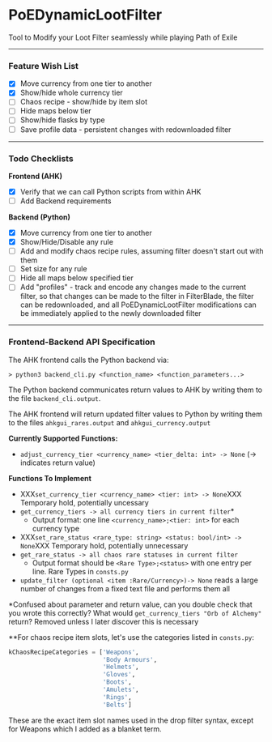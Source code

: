 # PoEDynamicLootFilter

Tool to Modify your Loot Filter seamlessly while playing Path of Exile

- - -

### Feature Wish List
 - [x] Move currency from one tier to another
 - [x] Show/hide whole currency tier
 - [ ] Chaos recipe - show/hide by item slot
 - [ ] Hide maps below tier
 - [ ] Show/hide flasks by type
 - [ ] Save profile data - persistent changes with redownloaded filter

- - -

### Todo Checklists

**Frontend (AHK)**
 - [x] Verify that we can call Python scripts from within AHK
 - [ ] Add Backend requirements

**Backend (Python)**
 - [x] Move currency from one tier to another
 - [x] Show/Hide/Disable any rule
 - [ ] Add and modify chaos recipe rules, assuming filter doesn't start out with them
 - [ ] Set size for any rule
 - [ ] Hide all maps below specified tier
 - [ ] Add "profiles" - track and encode any changes made to the current filter, so that changes can be made to the filter in FilterBlade, the filter can be redownloaded, and all PoEDynamicLootFilter modifications can be immediately applied to the newly downloaded filter 

- - -

### Frontend-Backend API Specification

The AHK frontend calls the Python backend via:
```
> python3 backend_cli.py <function_name> <function_parameters...>
```

The Python backend communicates return values to AHK by writing them to the file `backend_cli.output`.

The AHK frontend will return updated filter values to Python by writing them to the files `ahkgui_rares.output` and `ahkgui_currency.output`

**Currently Supported Functions:**
 - `adjust_currency_tier <currency_name> <tier_delta: int> -> None`  (-> indicates return value) 

**Functions To Implement**
 - XXX`set_currency_tier <currency_name> <tier: int> -> None`XXX Temporary hold, potentially uncessary
 - `get_currency_tiers -> all currency tiers in current filter`\*
     + Output format: one line `<currency_name>;<tier: int>` for each currency type
 - XXX`set_rare_status <rare_type: string> <status: bool/int> -> None`XXX Temporary hold, potentially unnecessary
 - `get_rare_status -> all chaos rare statuses in current filter`
     + Output format should be `<Rare Type>;<status>` with one entry per line. Rare Types in `consts.py`
 - `update_filter (optional <item :Rare/Currency>)-> None` reads a large number of changes from a fixed text file and performs them all

\*Confused about parameter and return value, can you double check that you wrote this correctly?  What would `get_currency_tiers "Orb of Alchemy"` return?
Removed unless I later discover this is necessary

\*\*For chaos recipe item slots, let's use the categories listed in `consts.py`:
```python
kChaosRecipeCategories = ['Weapons',
                          'Body Armours',
                          'Helmets',
                          'Gloves',
                          'Boots',
                          'Amulets',
                          'Rings',
                          'Belts']
```
These are the exact item slot names used in the drop filter syntax, except for Weapons which I added as a blanket term.
